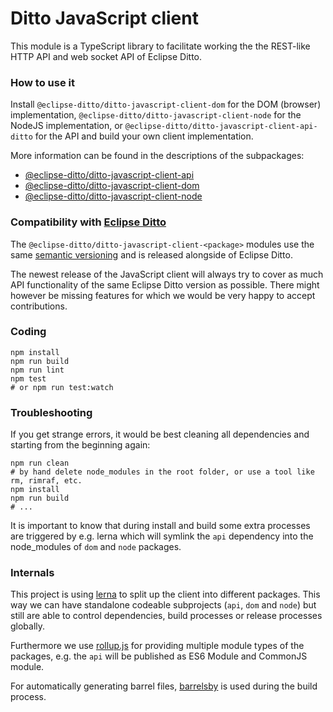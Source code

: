 # Ditto JavaScript client
This module is a TypeScript library to facilitate working the the REST-like HTTP API and web socket API of Eclipse Ditto.

### How to use it
Install `@eclipse-ditto/ditto-javascript-client-dom` for the DOM (browser) implementation, 
`@eclipse-ditto/ditto-javascript-client-node` for the NodeJS implementation, or `@eclipse-ditto/ditto-javascript-client-api-ditto` for
the API and build your own client implementation.

More information can be found in the descriptions of the subpackages:
* [@eclipse-ditto/ditto-javascript-client-api](./lib/api/README.md)
* [@eclipse-ditto/ditto-javascript-client-dom](./lib/dom/README.md) 
* [@eclipse-ditto/ditto-javascript-client-node](./lib/node/README.md)

### Compatibility with [Eclipse Ditto](https://github.com/eclipse/ditto)

The `@eclipse-ditto/ditto-javascript-client-<package>` modules use the same
[semantic versioning](https://docs.npmjs.com/about-semantic-versioning) and is released
alongside of Eclipse Ditto.

The newest release of the JavaScript client will always try to cover as much API
functionality of the same Eclipse Ditto version as possible. There might
however be missing features for which we would be very happy to accept contributions.


### Coding
```
npm install
npm run build
npm run lint
npm test
# or npm run test:watch
```

### Troubleshooting
If you get strange errors, it would be best cleaning all dependencies and
starting from the beginning again:
```
npm run clean
# by hand delete node_modules in the root folder, or use a tool like rm, rimraf, etc.
npm install
npm run build
# ...
```
It is important to know that during install and build some extra processes
are triggered by e.g. lerna which will symlink the `api` dependency into 
the node_modules of `dom` and `node` packages.

### Internals
This project is using [lerna](https://github.com/lerna/lerna) to split up the
client into different packages. This way we can have standalone codeable 
subprojects (`api`, `dom` and `node`) but still are able to control dependencies,
build processes or release processes globally.

Furthermore we use [rollup.js](https://rollupjs.org/) for providing multiple
module types of the packages, e.g. the `api` will be published as ES6 Module and CommonJS module.

For automatically generating barrel files, [barrelsby](https://github.com/bencoveney/barrelsby)
is used during the build process.
